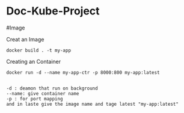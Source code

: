 # Doc-Kube-Project

#Image

Creat an Image
    

    docker build . -t my-app


Creating an Container


    docker run -d --name my-app-ctr -p 8000:800 my-app:latest


    -d : deamon that run on background
    --name: give container name
    -p : for port mapping 
    and in laste give the image name and tage latest "my-app:latest"
